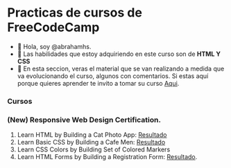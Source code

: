 # Practicas de cursos de FreeCodeCamp


- 👋 Hola, soy @abrahamhs.
- 👀 Las habilidades que estoy adquiriendo en este curso son de **HTML Y CSS**
- 🌱 En esta seccion, veras el material que se van realizando a medida que va evolucionando el curso, algunos con comentarios. Si estas aquí porque quieres 
aprender te invito a tomar su curso [Aqui](https://www.freecodecamp.org).

### Cursos
  ### (New) Responsive Web Design Certification.
  
   1. Learn HTML by Building a Cat Photo App: [Resultado](https://abrahamhs.github.io/freecodecamp/responsive-web-desig/building-cat-photo-app/)
   2. Learn Basic CSS by Building a Cafe Men: [Resultado](https://abrahamhs.github.io/freecodecamp/responsive-web-desig/basic-css-by-building-a-cafe-menu/) 
   3. Learn CSS Colors by Building Set of Colored Markers
   4. Learn HTML Forms by Building a Registration Form: [Resultado](https://abrahamhs.github.io/freecodecamp/responsive-web-desig/building-a-registration-form).
